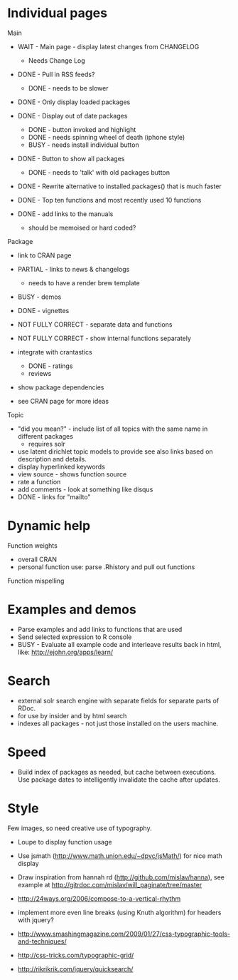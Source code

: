 Individual pages
================

Main

* WAIT - Main page - display latest changes from CHANGELOG
  * Needs Change Log
* DONE - Pull in RSS feeds?
  * DONE - needs to be slower
* DONE - Only display loaded packages
* DONE - Display out of date packages
  * DONE - button invoked and highlight
  * DONE - needs spinning wheel of death (iphone style)
  * BUSY - needs install individual button
* DONE - Button to show all packages
  * DONE - needs to 'talk' with old packages button
* DONE - Rewrite alternative to installed.packages() that is much faster

* DONE - Top ten functions and most recently used 10 functions
* DONE - add links to the manuals
  * should be memoised or hard coded?

Package

* link to CRAN page
* PARTIAL - links to news & changelogs
  * needs to have a render brew template
* BUSY - demos
* DONE - vignettes
* NOT FULLY CORRECT - separate data and functions
* NOT FULLY CORRECT - show internal functions separately
* integrate with crantastics
  * DONE - ratings
  * reviews
* show package dependencies

* see CRAN page for more ideas

Topic

* "did you mean?" - include list of all topics with the same name in different packages
  * requires solr
* use latent dirichlet topic models to provide see also links based on description and details.
* display hyperlinked keywords
* view source - shows function source
* rate a function
* add comments - look at something like disqus
* DONE - links for "mailto"

Dynamic help
============

Function weights
  * overall CRAN
  * personal function use: parse .Rhistory and pull out functions

Function mispelling

Examples and demos
==================

* Parse examples and add links to functions that are used
* Send selected expression to R console
* BUSY - Evaluate all example code and interleave results back in html, like:
  http://ejohn.org/apps/learn/

Search
======

* external solr search engine with separate fields for separate parts of RDoc.
* for use by insider and by html search
* indexes all packages - not just those installed on the users machine.

Speed
=====

* Build index of packages as needed, but cache between executions.  
  Use package dates to intelligently invalidate the cache after updates.


Style
=====

Few images, so need creative use of typography.

* Loupe to display function usage
* Use jsmath (http://www.math.union.edu/~dpvc/jsMath/) for nice math display
* Draw inspiration from hannah rd (http://github.com/mislav/hanna), see example at http://gitrdoc.com/mislav/will_paginate/tree/master

* http://24ways.org/2006/compose-to-a-vertical-rhythm
* implement more even line breaks (using Knuth algorithm) for headers with jquery?
* http://www.smashingmagazine.com/2009/01/27/css-typographic-tools-and-techniques/
* http://css-tricks.com/typographic-grid/
* http://rikrikrik.com/jquery/quicksearch/
